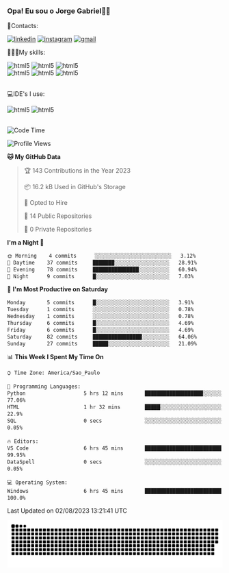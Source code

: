 
### Opa! Eu sou o Jorge Gabriel🤚🏾
📱Contacts: 

[![linkedin](https://img.shields.io/badge/LinkedIn-0077B5?style=for-the-badge&logo=linkedin&logoColor=white)](https://www.linkedin.com/in/jorge-g-717603souzag)
[![instagram](https://img.shields.io/badge/Instagram-E4405F?style=for-the-badge&logo=instagram&logoColor=white)](https://www.instagram.com/jorge__gabriel_/)
[![gmail](https://img.shields.io/badge/Gmail-D14836?style=for-the-badge&logo=gmail&logoColor=white)](https://mail.google.com/mail/u/0/?fs=1&tf=cm&source=mailto&to=gabrielgomes2003@gmail.com)

🧑🏾‍💻My skills:
<div <style>
    <img aling="center" alt="html5" src="https://img.shields.io/badge/Python-3776AB?style=for-the-badge&logo=python&logoColor=white"/> 
    <img aling="center" alt="html5" src="https://img.shields.io/badge/GIT-E44C30?style=for-the-badge&logo=git&logoColor=white"/>
    <img aling="center" alt="html5" src="https://img.shields.io/badge/Figma-F24E1E?style=for-the-badge&logo=figma&logoColor=white"/><br>
    <img aling="center" alt="html5" src="https://img.shields.io/badge/Microsoft_Office-D83B01?style=for-the-badge&logo=microsoft-office&logoColor=white"/> 
    <img aling="center" alt="html5" src="https://img.shields.io/badge/Adobe%20Illustrator-FF9A00?style=for-the-badge&logo=adobe%20illustrator&logoColor=white"/> 
    <img aling="center" alt="html5" src="https://img.shields.io/badge/Adobe%20Photoshop-31A8FF?style=for-the-badge&logo=Adobe%20Photoshop&logoColor=black"/> 
</div><br>

💻IDE's I use:
<div <style>
     <img aling="center" alt="html5" src="https://img.shields.io/badge/PyCharm-000000.svg?&style=for-the-badge&logo=PyCharm&logoColor=white"/>  
     <img aling="center" alt="html5" src="https://img.shields.io/badge/Visual_Studio_Code-0078D4?style=for-the-badge&logo=visual%20studio%20code&logoColor=white"/> 
</div><br>

<!--START_SECTION:waka-->
![Code Time](http://img.shields.io/badge/Code%20Time-77%20hrs%2042%20mins-blue)

![Profile Views](http://img.shields.io/badge/Profile%20Views-18-blue)

**🐱 My GitHub Data** 

> 🏆 143 Contributions in the Year 2023
 > 
> 📦 16.2 kB Used in GitHub's Storage 
 > 
> 💼 Opted to Hire
 > 
> 📜 14 Public Repositories 
 > 
> 🔑 0 Private Repositories  
 > 
**I'm a Night 🦉** 

```text
🌞 Morning    4 commits      ░░░░░░░░░░░░░░░░░░░░░░░░░   3.12% 
🌇 Daytime    37 commits     ███████░░░░░░░░░░░░░░░░░░   28.91% 
🌃 Evening    78 commits     ███████████████░░░░░░░░░░   60.94% 
🌙 Night      9 commits      █░░░░░░░░░░░░░░░░░░░░░░░░   7.03%

```
📅 **I'm Most Productive on Saturday** 

```text
Monday       5 commits      █░░░░░░░░░░░░░░░░░░░░░░░░   3.91% 
Tuesday      1 commits      ░░░░░░░░░░░░░░░░░░░░░░░░░   0.78% 
Wednesday    1 commits      ░░░░░░░░░░░░░░░░░░░░░░░░░   0.78% 
Thursday     6 commits      █░░░░░░░░░░░░░░░░░░░░░░░░   4.69% 
Friday       6 commits      █░░░░░░░░░░░░░░░░░░░░░░░░   4.69% 
Saturday     82 commits     ████████████████░░░░░░░░░   64.06% 
Sunday       27 commits     █████░░░░░░░░░░░░░░░░░░░░   21.09%

```


📊 **This Week I Spent My Time On** 

```text
⌚︎ Time Zone: America/Sao_Paulo

💬 Programming Languages: 
Python                   5 hrs 12 mins       ███████████████████░░░░░░   77.06% 
HTML                     1 hr 32 mins        █████░░░░░░░░░░░░░░░░░░░░   22.9% 
SQL                      0 secs              ░░░░░░░░░░░░░░░░░░░░░░░░░   0.05%

🔥 Editors: 
VS Code                  6 hrs 45 mins       █████████████████████████   99.95% 
DataSpell                0 secs              ░░░░░░░░░░░░░░░░░░░░░░░░░   0.05%

💻 Operating System: 
Windows                  6 hrs 45 mins       █████████████████████████   100.0%

```


 Last Updated on 02/08/2023 13:21:41 UTC
<!--END_SECTION:waka-->





<img alt="github-snake" src="https://github.com/J0rgeGabriel/J0rgeGabriel/blob/output/github-contribution-grid-snake-dark.svg" />
